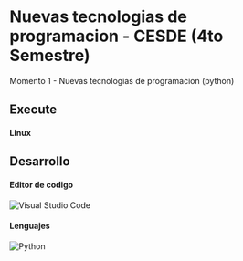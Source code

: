 # Nuevas tecnologias de programacion - CESDE (4to Semestre)

Momento 1 - Nuevas tecnologias de programacion (python)
## Execute

#### Linux
## Desarrollo
#### Editor de codigo
![Visual Studio Code](https://img.shields.io/badge/Visual%20Studio%20Code-0078d7.svg?style=for-the-badge&logo=visual-studio-code&logoColor=white)

#### Lenguajes
![Python](https://img.shields.io/badge/python-3670A0?style=for-the-badge&logo=python&logoColor=ffdd54)